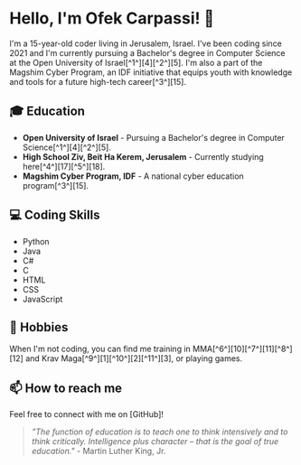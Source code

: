 # Hello, I'm Ofek Carpassi! 👋

I'm a 15-year-old coder living in Jerusalem, Israel. I've been coding since 2021 and I'm currently pursuing a Bachelor's degree in Computer Science at the Open University of Israel[^1^][4][^2^][5]. I'm also a part of the Magshim Cyber Program, an IDF initiative that equips youth with knowledge and tools for a future high-tech career[^3^][15].

## 🎓 Education
- **Open University of Israel** - Pursuing a Bachelor's degree in Computer Science[^1^][4][^2^][5].
- **High School Ziv, Beit Ha Kerem, Jerusalem** - Currently studying here[^4^][17][^5^][18].
- **Magshim Cyber Program, IDF** - A national cyber education program[^3^][15].

## 💻 Coding Skills
- Python
- Java
- C#
- C
- HTML
- CSS
- JavaScript

## 🥋 Hobbies
When I'm not coding, you can find me training in MMA[^6^][10][^7^][11][^8^][12] and Krav Maga[^9^][1][^10^][2][^11^][3], or playing games.

## 📫 How to reach me
Feel free to connect with me on [GitHub]!

> _"The function of education is to teach one to think intensively and to think critically. Intelligence plus character – that is the goal of true education."_ - Martin Luther King, Jr.
